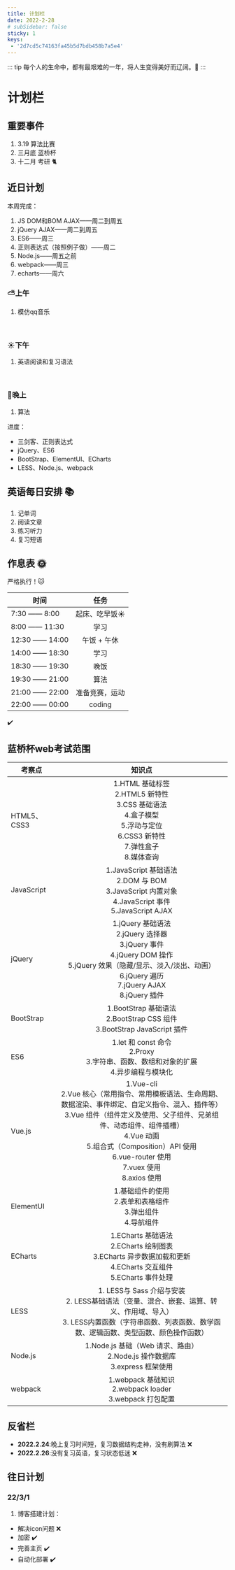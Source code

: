```yaml
---
title: 计划栏
date: 2022-2-28
# subSidebar: false
sticky: 1
keys:
 - '2d7cd5c74163fa45b5d7bdb458b7a5e4'
---
```


::: tip
每个人的生命中，都有最艰难的一年，将人生变得美好而辽阔。:cherry_blossom:
:::

<!-- more -->

# 计划栏


## 重要事件

1. 3.19 算法比赛
2. 三月底 蓝桥杯
3. 十二月 考研 :cat2:

## 近日计划
本周完成：
1. JS DOM和BOM AJAX——周二到周五
2. jQuery AJAX——周二到周五
3. ES6——周三
4. 正则表达式（按照例子做）——周二
5. Node.js——周五之前
6. webpack——周三
7. echarts——周六

### :partly_sunny:上午
1. 模仿qq音乐


<br>

### :sunny:下午
1. 英语阅读和复习语法

<br>

### :crescent_moon:晚上
1. 算法


进度：
 - 三剑客、正则表达式
 - jQuery、ES6
 - BootStrap、ElementUI、ECharts
 - LESS、Node.js、webpack

## 英语每日安排 :books:
1. 记单词   
2. 阅读文章
3. 练习听力
4. 复习短语

## 作息表 :sun_with_face:
严格执行！:cat:

| 时间            | 任务                    |
| --------------- |:-------------------:    |
| 7:30 —— 8:00    | 起床、吃早饭:sunny:     |
| 8:00 —— 11:30   | 学习                    |
| 12:30 —— 14:00  | 午饭 + 午休             |
| 14:00 —— 18:30  | 学习                    |
| 18:30 —— 19:30  | 晚饭                    |
| 19:30 —— 21:00  | 算法                    |
| 21:00 —— 22:00  | 准备竞赛，运动          |
| 22:00 —— 00:00  | coding                  |


:heavy_check_mark:


## 蓝桥杯web考试范围

| 考察点            | 知识点                    |
| --------------- |:-------------------:    |
| HTML5、CSS3    |  1.HTML 基础标签 <br> 2.HTML5 新特性  <br>  3.CSS 基础语法 <br> 4.盒子模型 <br> 5.浮动与定位 <br> 6.CSS3 新特性 <br> 7.弹性盒子 <br> 8.媒体查询|
| JavaScript   | 1.JavaScript 基础语法 <br> 2.DOM 与 BOM  <br> 3.JavaScript 内置对象 <br> 4.JavaScript 事件 <br> 5.JavaScript AJAX           |
| jQuery  | 1.jQuery 基础语法  <br> 2.jQuery 选择器  <br> 3.jQuery 事件 <br> 4.jQuery DOM 操作 <br>  5.jQuery 效果（隐藏/显示、淡入/淡出、动画）<br> 6.jQuery 遍历 <br>  7.jQuery AJAX  <br>  8.jQuery 插件 |
| BootStrap  | 1.BootStrap 基础语法  <br>  2.BootStrap CSS 组件   <br>  3.BootStrap JavaScript 插件           |
| ES6  | 1.let 和 const 命令 <br> 2.Proxy  <br>  3.字符串、函数、数组和对象的扩展  <br> 4.异步编程与模块化           |
| Vue.js  | 1.Vue-cli  <br> 2.Vue 核心（常用指令、常用模板语法、生命周期、数据渲染、事件绑定、自定义指令、混入、插件等）<br>  3.Vue 组件（组件定义及使用、父子组件、兄弟组件、动态组件、组件插槽）<br>  4.Vue 动画  <br>  5.组合式（Composition）API 使用 <br>  6.vue-router 使用  <br> 7.vuex 使用 <br> 8.axios 使用|
| ElementUI  | 1.基础组件的使用  <br>  2.表单和表格组件  <br>  3.弹出组件 <br>  4.导航组件  |
| ECharts  | 1.ECharts 基础语法 <br> 2.ECharts 绘制图表  <br> 3.ECharts 异步数据加载和更新 <br> 4.ECharts 交互组件 <br> 5.ECharts 事件处理|
| LESS  | 1. LESS与 Sass 介绍与安装 <br> 2. LESS基础语法（变量、混合、嵌套、运算、转义、作用域、导入）<br> 3. LESS内置函数（字符串函数、列表函数、数学函数、逻辑函数、类型函数、颜色操作函数）|
| Node.js  | 1.Node.js 基础（Web 请求、路由）  <br>  2.Node.js 操作数据库  <br>  3.express 框架使用|
| webpack  | 1.webpack 基础知识  <br>  2.webpack loader  <br>  3.webpack 打包配置|

## 反省栏

- **2022.2.24**:晚上复习时间短，复习数据结构走神，没有刷算法 :x:
- **2022.2.26**:没有复习英语，复习状态低迷 :x:


## 往日计划

### 22/3/1
1. 博客搭建计划：
  - 解决icon问题  :x:
  - 加密  :heavy_check_mark:
  - 完善主页  :heavy_check_mark:
  - 自动化部署  :heavy_check_mark:


